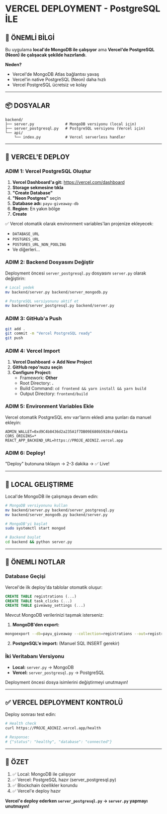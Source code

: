 # VERCEL DEPLOYMENT - PostgreSQL İLE

## 🎯 ÖNEMLİ BİLGİ

Bu uygulama **local'de MongoDB ile çalışıyor** ama **Vercel'de PostgreSQL (Neon) ile çalışacak şekilde hazırlandı**.

**Neden?**
- Vercel'de MongoDB Atlas bağlantısı yavaş
- Vercel'in native PostgreSQL (Neon) daha hızlı
- Vercel PostgreSQL ücretsiz ve kolay

---

## 📦 DOSYALAR

```
backend/
├── server.py              # MongoDB versiyonu (local için)
├── server_postgresql.py   # PostgreSQL versiyonu (Vercel için)
└── api/
    └── index.py           # Vercel serverless handler
```

---

## 🚀 VERCEL'E DEPLOY

### ADIM 1: Vercel PostgreSQL Oluştur

1. **Vercel Dashboard'a git:** https://vercel.com/dashboard
2. **Storage sekmesine tıkla**
3. **"Create Database"**
4. **"Neon Postgres"** seçin
5. **Database adı:** `payu-giveaway-db`
6. **Region:** En yakın bölge
7. **Create**

✅ Vercel otomatik olarak environment variables'ları projenize ekleyecek:
- `DATABASE_URL`
- `POSTGRES_URL`
- `POSTGRES_URL_NON_POOLING`
- Ve diğerleri...

### ADIM 2: Backend Dosyasını Değiştir

Deployment öncesi `server_postgresql.py` dosyasını `server.py` olarak değiştirin:

```bash
# Local yedek
mv backend/server.py backend/server_mongodb.py

# PostgreSQL versiyonunu aktif et
mv backend/server_postgresql.py backend/server.py
```

### ADIM 3: GitHub'a Push

```bash
git add .
git commit -m "Vercel PostgreSQL ready"
git push
```

### ADIM 4: Vercel Import

1. **Vercel Dashboard → Add New Project**
2. **GitHub repo'nuzu seçin**
3. **Configure Project:**
   - Framework: **Other**
   - Root Directory: **.**
   - Build Command: `cd frontend && yarn install && yarn build`
   - Output Directory: `frontend/build`

### ADIM 5: Environment Variables Ekle

Vercel otomatik PostgreSQL env var'larını ekledi ama şunları da manuel ekleyin:

```env
ADMIN_WALLET=0xd9C4b8436d2a235A1f7DB09E680b5928cFdA641a
CORS_ORIGINS=*
REACT_APP_BACKEND_URL=https://PROJE_ADINIZ.vercel.app
```

### ADIM 6: Deploy!

"Deploy" butonuna tıklayın → 2-3 dakika → ✅ Live!

---

## 🔄 LOCAL GELIŞTIRME

Local'de MongoDB ile çalışmaya devam edin:

```bash
# MongoDB versiyonunu kullan
mv backend/server.py backend/server_postgresql.py
mv backend/server_mongodb.py backend/server.py

# MongoDB'yi başlat
sudo systemctl start mongod

# Backend başlat
cd backend && python server.py
```

---

## 📝 ÖNEMLI NOTLAR

### Database Geçişi

Vercel'de ilk deploy'da tablolar otomatik oluşur:
```sql
CREATE TABLE registrations (...)
CREATE TABLE task_clicks (...)
CREATE TABLE giveaway_settings (...)
```

Mevcut MongoDB verilerinizi taşımak isterseniz:

1. **MongoDB'den export:**
```bash
mongoexport --db=payu_giveaway --collection=registrations --out=registrations.json
```

2. **PostgreSQL'e import:** (Manuel SQL INSERT gerekir)

### İki Veritabanı Versiyonu

- **Local:** `server.py` → MongoDB
- **Vercel:** `server_postgresql.py` → PostgreSQL

Deployment öncesi dosya isimlerini değiştirmeyi unutmayın!

---

## ✅ VERCEL DEPLOYMENT KONTROLÜ

Deploy sonrası test edin:

```bash
# Health check
curl https://PROJE_ADINIZ.vercel.app/health

# Response:
# {"status": "healthy", "database": "connected"}
```

---

## 🎯 ÖZET

1. ✅ Local: MongoDB ile çalışıyor
2. ✅ Vercel: PostgreSQL hazır (server_postgresql.py)
3. ✅ Blockchain özellikler korundu
4. ✅ Vercel'e deploy hazır

**Vercel'e deploy ederken `server_postgresql.py` → `server.py` yapmayı unutmayın!**

